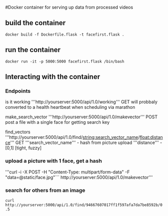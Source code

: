 #Docker container for serving up data from processed videos

## build the container
```docker build -f Dockerfile.flask -t facefirst.flask .```

## run the container
```docker run -it -p 5000:5000 facefirst.flask /bin/bash```

## Interacting with the container

### Endpoints

  is it working
  '''http://yourserver:5000/api/1.0/working'''
  GET
  will probbaly converted to a health heartbeat when scheduling via marathon

   
  make_search_vector
  '''http://yourserver:5000/api/1.0/makevector'''
  POST
  post a file with a single face for getting search key 

  find_vectors
  '''http://yourserver:5000/api/1.0/find/<string:search_vector_name>/<float:distance>'''
  GET
  '''search_vector_name''' - hash from picture upload
  '''distance''' - [0,1] [tight, fuzzy]

### upload a picture with 1 face, get a hash 
'''curl -i -X POST -H "Content-Type: multipart/form-data" -F "data=@static/face.jpg"``` http://yourserver:5000/api/1.0/makevector'''

### search for others from an image
```curl http://yourserver:5000/api/1.0/find/94667607017ff1f597afa7da7be8592b/0.5```



